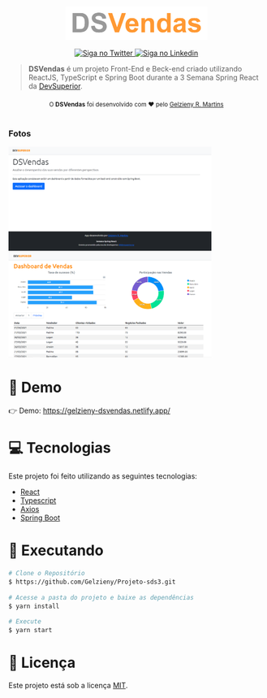 <p align="center">
   <img src="https://github.com/Gelzieny/Projeto-sds3/blob/main/frontend/public/logo.png?raw=true" alt="MoveIt" width="280"/>
</p>

<p align="center">
   <p align="center">
    <a href="https://twitter.com/GelzienyRM/">
      <img alt="Siga no Twitter" src="https://img.shields.io/badge/-Twitter-1ca0f1?style=flat-square&labelColor=1ca0f1&logo=twitter&logoColor=white&link=https://twitter.com/GelzienyRM/">
    </a>
   
   <a href="https://www.linkedin.com/in/gelzieny-r-martins-180551106/">
      <img alt="Siga no Linkedin" src="https://img.shields.io/badge/-LinkedIn-blue?style=flat-square&logo=Linkedin&logoColor=white&link=https://www.linkedin.com/in/gelzieny-r-martins-180551106/">
    </a>
  </p>
</p>

> <b>DSVendas</b> é um projeto Front-End e Beck-end criado utilizando ReactJS, TypeScript e Spring Boot durante a 3 Semana Spring React  da [DevSuperior](https://devsuperior.com.br/). 

<div align="center">
  <sub>O <strong>DSVendas</strong> foi desenvolvido com ❤︎ pelo
    <a href="https://github.com/gelzieny">Gelzieny R. Martins</a>
  </sub>
</div>

<br>

### Fotos

<div>
   <img src="https://github.com/Gelzieny/Projeto-sds3/blob/main/frontend/public/1.PNG?raw=true" alt=""width="400px">
   <img src="https://github.com/Gelzieny/Projeto-sds3/blob/main/frontend/public/2.PNG?raw=true" width="400px">
</div>

# :eyes: Demo

👉 Demo: <https://gelzieny-dsvendas.netlify.app/>

# :computer: Tecnologias

Este projeto foi feito utilizando as seguintes tecnologias:

- [React](https://reactjs.org/)
- [Typescript](https://www.typescriptlang.org/)
- [Axios](https://github.com/axios/axios)
- [Spring Boot](https://spring.io/)

# :construction_worker: Executando

```bash
# Clone o Repositório
$ https://github.com/Gelzieny/Projeto-sds3.git
```

```bash
# Acesse a pasta do projeto e baixe as dependências
$ yarn install
```

```bash
# Execute
$ yarn start
```


# :closed_book: Licença

Este projeto está sob a licença [MIT](./LICENSE).